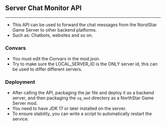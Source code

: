 ## Server Chat Monitor API
-----

* This API can be used to forward the chat messages from the NorstStar Game Server to other backend platforms.
* Such as: Chatbots, websites and so on.

### Convars
* You must edit the Convars in the mod.json.
* Try to make sure the LOCAL_SERVER_ID is the ONLY server id, this can be used to differ different servers.

### Deployment
* After calling the API, packaging the jar file and deploy it as a backend server, and then packaging the ```sq_mod``` directory as a NorthStar Game Server mod.
* You need to have JDK 17 or later installed on the server.
* To ensure stability, you can write a script to automatically restart the service.
